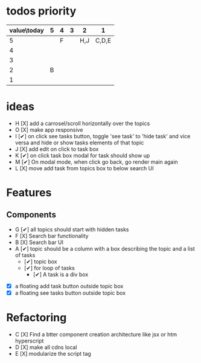 # todos priority

| value\today | 5   | 4 | 3 | 2   | 1      |
|-------------|-----|---|---|-----|--------|
| 5           |     | F |   | H,J | C,D,E  |
| 4           |     |   |   |     |        |
| 3           |     |   |   |     |        |
| 2           | B   |   |   |     |        |
| 1           |     |   |   |     |        |



# ideas 
  - H [X]  add a carrosel/scroll horizontally over the topics 
  - O [X] make app responsive
  - I [✔] on click see tasks button, toggle 'see task' to 'hide task' and vice versa and hide or show tasks elements of that topic
  - J [X]  add edit on click to task box
  - K [✔]  on click task box modal for task should show up
  - M [✔] On modal mode, when click go back, go render main again
  - L [X] move add task from topics box to below search UI

# Features
  ## Components 
  - G [✔] all topics should start with hidden tasks
  - F [X] Search bar functionality
  - B [X] Search bar UI
  - A [✔] topic should be a column with a box describing the topic and a list of tasks
    - [✔] topic box
    - [✔] for loop of tasks
      - [✔] A task is a div box 
  - [X] a floating add task button outside topic box
  - [X] a floating see tasks button outside topic box

# Refactoring
  - C [X] Find a btter component creation architecture like jsx or htm hyperscript
  - D [X] make all cdns local
  - E [X] modularize the script tag  
